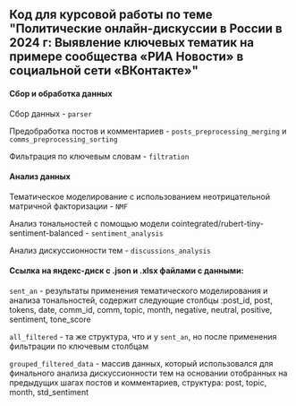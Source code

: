 ## Код для курсовой работы по теме "Политические онлайн-дискуссии в России в 2024 г: Выявление ключевых тематик на примере сообщества «РИА Новости» в социальной сети «ВКонтакте»"

#### Сбор и обработка данных

Сбор данных - `parser`

Предобработка постов и комментариев - `posts_preprocessing_merging` и `comms_preprocessing_sorting`

Фильтрация по ключевым словам - `filtration`

#### Анализ данных

Тематическое моделирование с использованием неотрицательной матричной факторизации - `NMF`

Анализ тональностей с помощью модели cointegrated/rubert-tiny-sentiment-balanced - `sentiment_analysis`

Анализ дискуссионности тем - `discussions_analysis`

#### Ссылка на яндекс-диск с .json и .xlsx файлами с данными: 

`sent_an` -  результаты применения тематического моделирования и анализа тональностей, содержит следующие столбцы :post_id, post, tokens, date, comm_id, comm, topic, month, negative, neutral, positive, sentiment, tone_score

`all_filtered` - та же структура, что и у `sent_an`, но после применения фильтрации по ключевым столбцам

`grouped_filtered_data` - массив данных, который использовался для финального анализа дискуссионности тем на основании отобранных на предыдущих шагах постов и комментариев, структура: post, topic, month, std_sentiment
